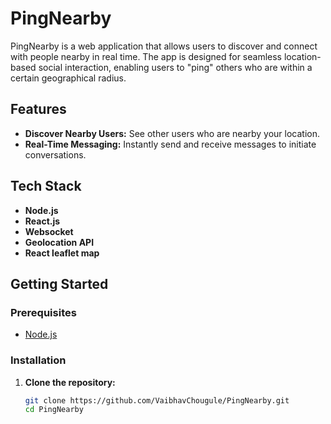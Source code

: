 # PingNearby

PingNearby is a web application that allows users to discover and connect with people nearby in real time. The app is designed for seamless location-based social interaction, enabling users to "ping" others who are within a certain geographical radius.

## Features

- **Discover Nearby Users:** See other users who are nearby your location.
- **Real-Time Messaging:** Instantly send and receive messages to initiate conversations.

## Tech Stack

- **Node.js**
- **React.js**
- **Websocket**
- **Geolocation API**
- **React leaflet map**

## Getting Started

### Prerequisites

- [Node.js](https://nodejs.org/)

### Installation

1. **Clone the repository:**
   ```bash
   git clone https://github.com/VaibhavChougule/PingNearby.git
   cd PingNearby
